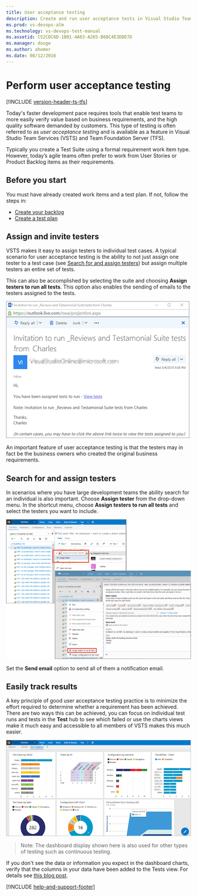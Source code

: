```yaml
---
title: User acceptance testing
description: Create and run user acceptance tests in Visual Studio Team Services and Team Foundation Server to easily verify value and business requirements, and deliver high quality software 
ms.prod: vs-devops-alm
ms.technology: vs-devops-test-manual
ms.assetid: C52CDC6D-1B01-4A63-A265-B68C4E3DDE7D
ms.manager: douge
ms.author: ahomer
ms.date: 08/12/2016
---
```


# Perform user acceptance testing

[!INCLUDE [version-header-ts-tfs](../_shared/version-header-ts-tfs.md)] 

Today's faster development pace requires tools that 
enable test teams to more easily verify value based
on business requirements, and the high quality 
software demanded by customers.
This type of testing is often referred to as 
_user acceptance testing_ and is available as a 
feature in Visual Studio Team Services (VSTS) and Team 
Foundation Server (TFS).

Typically you create a Test Suite using a formal 
requirement work item type. However, today’s 
agile teams often prefer to work from User Stories 
or Product Backlog items as their requirements.

## Before you start

You must have already created work items and 
a test plan. If not, follow the steps in:

* [Create your backlog](../../work/backlogs/create-your-backlog.md)
* [Create a test plan](create-a-test-plan.md)

## Assign and invite testers

VSTS makes it easy to assign
testers to individual test cases.  A typical 
scenario for user acceptance testing is the ability
to not just assign one tester to a test case (see 
[Search for and assign testers](#search-assign)) but assign 
multiple testers an entire set of tests. 

This can also be accomplished by selecting the 
suite and choosing **Assign testers to run all 
tests**. This option also enables the sending of
emails to the testers assigned to the tests.

![User acceptance testing email notification](_img/user-acceptance-testing/uat10.png)

An important feature of user acceptance testing 
is that the testers may in fact be the business 
owners who created the original business 
requirements.

<a name="search-assign"></a>
## Search for and assign testers

In scenarios where you have large development teams
the ability search for an individual is also 
important. Choose **Assign tester** from the drop-down
menu. In the shortcut menu, choose **Assign testers
to run all tests** and select the testers you want to
include. 

![Searching for and assigning testers](_img/user-acceptance-testing/uat5.png)

Set the **Send email** option to send all
of them a notification email.

## Easily track results

A key principle of good user acceptance testing practice is to minimize the effort required to determine whether a requirement has been achieved. 
There are two ways this can be achieved, you can focus on individual test runs and tests in the **Test** hub to see which failed or use the charts views make it much easy and accessible to all members of VSTS makes this much easier.   

![Exploring test results in the Test hub](_img/user-acceptance-testing/uat8.png)

> Note: The dashboard display shown here is also used
for other types of testing such as continuous testing.

If you don't see the data or information you expect in
the dashboard charts, verify that the columns in your
data have been added to the Tests view.
For details see [this blog post](https://blogs.msdn.microsoft.com/visualstudioalm/2016/03/10/visual-studio-team-services-manual-testing-tips-charts-iterations-and-runs/).

[!INCLUDE [help-and-support-footer](../_shared/help-and-support-footer.md)] 
